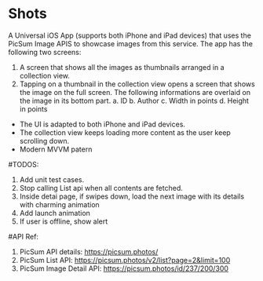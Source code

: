 # Shots
A Universal iOS App (supports both iPhone and iPad devices) that uses the PicSum
Image APIS to showcase images from this service.
The app has the following two screens:
1. A screen that shows all the images as thumbnails arranged in a collection view.
2. Tapping on a thumbnail in the collection view opens a screen that shows the
image on the full screen. The following informations are overlaid on the image in its
bottom part.
a. ID
b. Author
c. Width in points
d. Height in points

- The UI is adapted to both iPhone and iPad devices.
- The collection view keeps loading more content
as the user keep scrolling down.
- Modern MVVM patern

#TODOS:
1) Add unit test cases.
2) Stop calling List api when all contents are fetched.
3) Inside detai page, if swipes down, load the next image with its details with charming animation 
4) Add launch animation
5) If user is offline, show alert 

#API Ref:
1. PicSum API details: https://picsum.photos/
2. PicSum List API: https://picsum.photos/v2/list?page=2&limit=100
3. PicSum Image Detail API: https://picsum.photos/id/237/200/300

